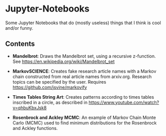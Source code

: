 # Jupyter-Notebooks
Some Jupyter Notebooks that do (mostly useless) things that I think is cool and/or funny.

## Contents

- **Mandelbrot**: Draws the Mandelbrot set, using a recursive z-function. See https://en.wikipedia.org/wiki/Mandelbrot_set

- **MarkovSCIENCE**: Creates fake research article names with a Markov chain constructed from real article names from arxiv.org. Research topics can be specified by the user. Requires https://github.com/jsvine/markovify

- **Times Tables String Art**: Creates patterns according to times tables inscribed in a circle, as described in https://www.youtube.com/watch?v=qhbuKbxJsk8

- **Rosenbrock and Ackley MCMC**: An example of Markov Chain Monte Carlo (MCMC) used to find minimum distributions for the Rosenbrock and Ackley functions.
